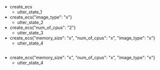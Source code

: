 ## 
* create_ecs
    - utter_state_1
* create_ecs{"image_type": "x"}
    - utter_state_2
* create_ecs{"num_of_cpus": "2"}
    - utter_state_3
* create_ecs{"memory_size": "x", "num_of_cpus": "x", "image_type": "x"}
    - utter_state_4
 
##
* create_ecs{"memory_size": "x", "num_of_cpus": "x", "image_type": "x"}
    - utter_state_4

 
 


